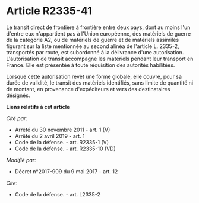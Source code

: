 # Article R2335-41

Le transit direct de frontière à frontière entre deux pays, dont au moins l'un d'entre eux n'appartient pas à l'Union
européenne, des matériels de guerre de la catégorie A2, ou de matériels de guerre et de matériels assimilés figurant sur la
liste mentionnée au second alinéa de l'article L. 2335-2, transportés par route, est subordonné à la délivrance d'une
autorisation. L'autorisation de transit accompagne les matériels pendant leur transport en France. Elle est présentée à toute
réquisition des autorités habilitées.

Lorsque cette autorisation revêt une forme globale, elle couvre, pour sa durée de validité, le transit des matériels
identifiés, sans limite de quantité ni de montant, en provenance d'expéditeurs et vers des destinataires désignés.

**Liens relatifs à cet article**

_Cité par_:

  - Arrêté du 30 novembre 2011 - art. 1 (V)
  - Arrêté du 2 avril 2019 - art. 1
  - Code de la défense. - art. R2335-1 (V)
  - Code de la défense. - art. R2335-10 (VD)

_Modifié par_:

  - Décret n°2017-909 du 9 mai 2017 - art. 12

_Cite_:

  - Code de la défense. - art. L2335-2
